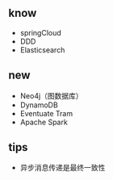 
## know
+ springCloud
+ DDD
+ Elasticsearch

## new

+ Neo4j（图数据库）
+ DynamoDB
+ Eventuate Tram
+ Apache Spark

## tips
+ 异步消息传递是最终一致性
